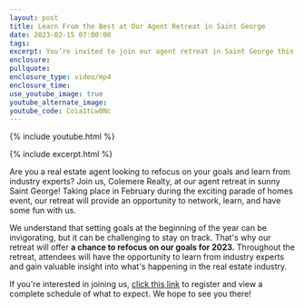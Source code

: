 ```yaml
---
layout: post
title: Learn From the Best at Our Agent Retreat in Saint George
date: 2023-02-15 07:00:00
tags:
excerpt: You’re invited to join our agent retreat in Saint George this February.
enclosure:
pullquote:
enclosure_type: video/mp4
enclosure_time:
use_youtube_image: true
youtube_alternate_image:
youtube_code: Coia1tLw0Nc
---
```

{% include youtube.html %}

{% include excerpt.html %}

Are you a real estate agent looking to refocus on your goals and learn from industry experts? Join us, Colemere Realty, at our agent retreat in sunny Saint George! Taking place in February during the exciting parade of homes event, our retreat will provide an opportunity to network, learn, and have some fun with us.

We understand that setting goals at the beginning of the year can be invigorating, but it can be challenging to stay on track. That's why our retreat will offer **a chance to refocus on our goals for 2023.** Throughout the retreat, attendees will have the opportunity to learn from industry experts and gain valuable insight into what's happening in the real estate industry.

If you're interested in joining us, [click this link](https://www.eventbrite.com/e/check-out-to-check-in-real-estate-agent-retreat-registration-519947566167) to register and view a complete schedule of what to expect. We hope to see you there!